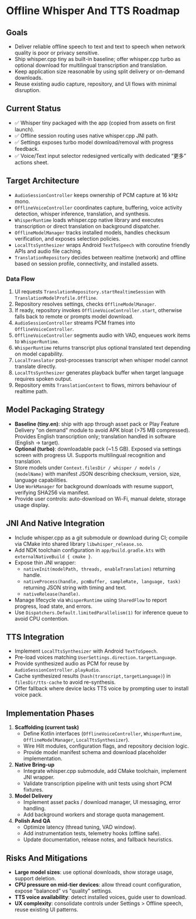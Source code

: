 # Offline Whisper And TTS Roadmap

## Goals
- Deliver reliable offline speech to text and text to speech when network quality is poor or privacy sensitive.
- Ship whisper.cpp tiny as built-in baseline; offer whisper.cpp turbo as optional download for multilingual transcription and translation.
- Keep application size reasonable by using split delivery or on-demand downloads.
- Reuse existing audio capture, repository, and UI flows with minimal disruption.

## Current Status
- ✅ Whisper tiny packaged with the app (copied from assets on first launch).
- ✅ Offline session routing uses native whisper.cpp JNI path.
- ✅ Settings exposes turbo model download/removal with progress feedback.
- ✅ Voice/Text input selector redesigned vertically with dedicated “更多” actions sheet.

## Target Architecture
- `AudioSessionController` keeps ownership of PCM capture at 16 kHz mono.
- `OfflineVoiceController` coordinates capture, buffering, voice activity detection, whisper inference, translation, and synthesis.
- `WhisperRuntime` loads whisper.cpp native library and executes transcription or direct translation on background dispatcher.
- `OfflineModelManager` tracks installed models, handles checksum verification, and exposes selection policies.
- `LocalTtsSynthesizer` wraps Android `TextToSpeech` with coroutine friendly APIs and audio file caching.
- `TranslationRepository` decides between realtime (network) and offline based on session profile, connectivity, and installed assets.

### Data Flow
1. UI requests `TranslationRepository.startRealtimeSession` with `TranslationModelProfile.Offline`.
2. Repository resolves settings, checks `OfflineModelManager`.
3. If ready, repository invokes `OfflineVoiceController.start`, otherwise falls back to remote or prompts model download.
4. `AudioSessionController` streams PCM frames into `OfflineVoiceController`.
5. `OfflineVoiceController` segments audio with VAD, enqueues work items to `WhisperRuntime`.
6. `WhisperRuntime` returns transcript plus optional translated text depending on model capability.
7. `LocalTranslator` post-processes transcript when whisper model cannot translate directly.
8. `LocalTtsSynthesizer` generates playback buffer when target language requires spoken output.
9. Repository emits `TranslationContent` to flows, mirrors behaviour of realtime path.

## Model Packaging Strategy
- **Baseline (tiny.en)**: ship with app through asset pack or Play Feature Delivery "on demand" module to avoid APK bloat (>75 MB compressed). Provides English transcription only; translation handled in software (English -> target).
- **Optional (turbo)**: downloadable pack (~1.5 GB). Exposed via settings screen with progress UI. Supports multilingual recognition and translation.
- Store models under `Context.filesDir / whisper / models / {modelName}` with manifest JSON describing checksum, version, size, language capabilities.
- Use `WorkManager` for background downloads with resume support, verifying SHA256 via manifest.
- Provide user controls: auto-download on Wi-Fi, manual delete, storage usage display.

## JNI And Native Integration
- Include whisper.cpp as a git submodule or download during CI; compile via CMake into shared library `libwhisper_release.so`.
- Add NDK toolchain configuration in `app/build.gradle.kts` with `externalNativeBuild { cmake }`.
- Expose thin JNI wrapper:
  - `nativeInit(modelPath, threads, enableTranslation)` returning handle.
  - `nativeProcess(handle, pcmBuffer, sampleRate, language, task)` returning JSON string with timing and text.
  - `nativeRelease(handle)`.
- Manage lifecycle via `WhisperRuntime` using `SharedFlow` to report progress, load state, and errors.
- Use `Dispatchers.Default.limitedParallelism(1)` for inference queue to avoid CPU contention.

## TTS Integration
- Implement `LocalTtsSynthesizer` with Android `TextToSpeech`.
- Pre-load voices matching `UserSettings.direction.targetLanguage`.
- Provide synthesized audio as PCM for reuse by `AudioSessionController.playAudio`.
- Cache synthesized results (`hash(transcript,targetLanguage)`) in `filesDir/tts-cache` to avoid re-synthesis.
- Offer fallback where device lacks TTS voice by prompting user to install voice pack.

## Implementation Phases
1. **Scaffolding (current task)**  
   - Define Kotlin interfaces (`OfflineVoiceController`, `WhisperRuntime`, `OfflineModelManager`, `LocalTtsSynthesizer`).  
   - Wire Hilt modules, configuration flags, and repository decision logic.  
   - Provide model manifest schema and download placeholder implementation.
2. **Native Bring-up**  
   - Integrate whisper.cpp submodule, add CMake toolchain, implement JNI wrapper.  
   - Validate transcription pipeline with unit tests using short PCM fixtures.
3. **Model Delivery**  
   - Implement asset packs / download manager, UI messaging, error handling.  
   - Add background workers and storage quota management.
4. **Polish And QA**  
   - Optimize latency (thread tuning, VAD window).  
   - Add instrumentation tests, telemetry hooks (offline safe).  
   - Update documentation, release notes, and fallback heuristics.

## Risks And Mitigations
- **Large model sizes**: use optional downloads, show storage usage, support deletion.  
- **CPU pressure on mid-tier devices**: allow thread count configuration, expose "balanced" vs "quality" settings.  
- **TTS voice availability**: detect installed voices, guide user to download.  
- **UX complexity**: consolidate controls under Settings > Offline speech, reuse existing UI patterns.
